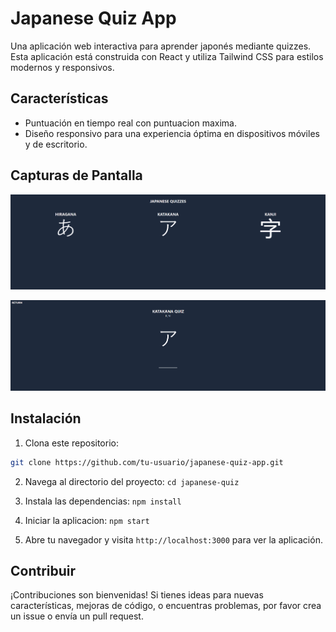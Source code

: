 # Japanese Quiz App

Una aplicación web interactiva para aprender japonés mediante quizzes. Esta aplicación está construida con React y utiliza Tailwind CSS para estilos modernos y responsivos.

## Características

- Puntuación en tiempo real con puntuacion maxima.
- Diseño responsivo para una experiencia óptima en dispositivos móviles y de escritorio.

## Capturas de Pantalla

![Captura de Pantalla 1](src/static/images/cap1.png)

![Captura de Pantalla 2](src/static/images/cap2.png)

## Instalación

1. Clona este repositorio:

```bash
git clone https://github.com/tu-usuario/japanese-quiz-app.git
```

2. Navega al directorio del proyecto: `cd japanese-quiz`

3. Instala las dependencias: `npm install`

4. Iniciar la aplicacion: `npm start`

5. Abre tu navegador y visita `http://localhost:3000` para ver la aplicación.

## Contribuir

¡Contribuciones son bienvenidas! Si tienes ideas para nuevas características, mejoras de código, o encuentras problemas, por favor crea un issue o envía un pull request.
